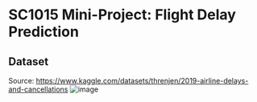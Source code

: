 # SC1015 Mini-Project: Flight Delay Prediction

## Dataset 
Source: 
https://www.kaggle.com/datasets/threnjen/2019-airline-delays-and-cancellations
![image](https://github.com/tanzhekai/SC1015/assets/160701256/438201ae-79f6-4100-8a72-0043e1274b79)

